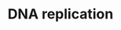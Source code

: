 ---
annotations:
- type: Pathway Ontology
  value: DNA replication pathway
authors:
- MaintBot
- Thomas
- Christine Chichester
- Eweitz
description: 'DNA replication, the basis for biological inheritance, is a fundamental
  process occurring in all living organisms to copy their DNA. This process is "replication"
  in that each strand of the original double-stranded DNA molecule serves as template
  for the reproduction of the complementary strand. Hence, following DNA replication,
  two identical DNA molecules have been produced from a single double-stranded DNA
  molecule. Cellular proofreading and error-checking mechanisms ensure near perfect
  fidelity for DNA replication.  Source: [[wikipedia:DNA_replication|Wikipedia]]'
last-edited: 2021-05-21
organisms:
- Canis familiaris
redirect_from:
- /index.php/Pathway:WP1101
- /instance/WP1101
schema-jsonld:
- '@context': https://schema.org/
  '@id': https://wikipathways.github.io/pathways/WP1101.html
  '@type': Dataset
  creator:
    '@type': Organization
    name: WikiPathways
  description: 'DNA replication, the basis for biological inheritance, is a fundamental
    process occurring in all living organisms to copy their DNA. This process is "replication"
    in that each strand of the original double-stranded DNA molecule serves as template
    for the reproduction of the complementary strand. Hence, following DNA replication,
    two identical DNA molecules have been produced from a single double-stranded DNA
    molecule. Cellular proofreading and error-checking mechanisms ensure near perfect
    fidelity for DNA replication.  Source: [[wikipedia:DNA_replication|Wikipedia]]'
  keywords:
  - POLD3
  - ORC4L
  - POLE
  - CTP
  - GTP
  - ORC5L
  - MCM5
  - PRIM2
  - RPA2
  - ORC6L
  - POLD2
  - RPA4
  - CDK2
  - MCM7
  - dCTP
  - dATP
  - RFC5
  - ORC3L
  - UBA52
  - RFC2
  - CDT1
  - CDC45L
  - ORC2L
  - RFC4
  - PCNA
  - CDC6
  - MCM3
  - MCM6
  - GMNN
  - DBF4
  - RPA3
  - MCM10
  - POLA1
  - RPA1
  - ATP
  - ADP
  - PRIM1
  - CDC7
  - POLD1
  - POLD4
  - MCM4
  - POLE2
  - dGTP
  - RFC1
  - ORC1L
  - UTP
  - MCM2
  - UBC
  - RFC3
  - POLA2
  - dUTP
  license: CC0
  name: DNA replication
seo: CreativeWork
title: DNA replication
wpid: WP1101
---